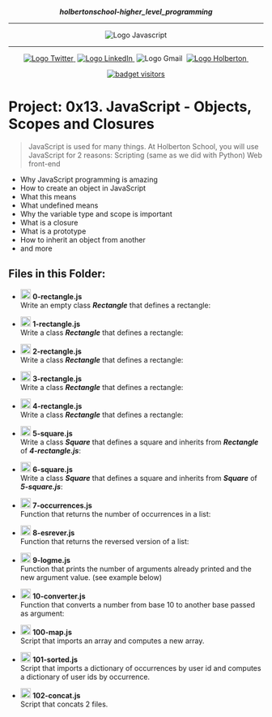 <div align=center>

***holbertonschool-higher_level_programming***
<hr />
 <img src="https://i2.wp.com/www.jeremysmola.com/wp-content/uploads/2019/04/cropped-logo-javascript-logo-png-transparent-1.png" alt="Logo Javascript" style="max-width:80%;">
 <hr />
<a href="https://twitter.com/Jepez90"><img src="https://img.shields.io/twitter/url?label=%40Jepez90&style=social&url=https%3A%2F%2Ftwitter.com%2FJepez90" alt="Logo Twitter">&nbsp;</a>
<a href="https://www.linkedin.com/in/jepez90/"><img src="https://img.shields.io/badge/jepez90-%230077B5.svg?&logo=linkedin&logoColor=white" alt="Logo LinkedIn">&nbsp;</a>
<img src="https://img.shields.io/badge/jepez90-white?style=flat&logo=gmail" alt="Logo Gmail">&nbsp;
<a href="https://twitter.com/HolbertonCOL"><img src="https://img.shields.io/badge/Holberton_School-red" alt="Logo Holberton">&nbsp;</a>

<a href="https://github.com/jepez90"><img src="https://visitor-badge.glitch.me/badge?page_id=jepez90.HigherLevelProgram.0x13" alt="badget visitors"></a>
</div>

# Project: 0x13. JavaScript - Objects, Scopes and Closures

> JavaScript is used for many things. At Holberton School, you will use JavaScript for 2 reasons:
    Scripting (same as we did with Python)
    Web front-end

*   Why JavaScript programming is amazing
*   How to create an object in JavaScript
*   What this means
*   What undefined means
*   Why the variable type and scope is important
*   What is a closure
*   What is a prototype
*   How to inherit an object from another
* and more

## Files in this Folder:

* <img src="https://raw.githubusercontent.com/jepez90/jepez90.github.io/master/img/Readme_media/logoJs.svg" alt="Logo JS" height="20"> **0-rectangle.js**<br />
Write an empty class ***Rectangle*** that defines a rectangle:

* <img src="https://raw.githubusercontent.com/jepez90/jepez90.github.io/master/img/Readme_media/logoJs.svg" alt="Logo JS" height="20"> **1-rectangle.js**<br />
Write a class ***Rectangle*** that defines a rectangle:

* <img src="https://raw.githubusercontent.com/jepez90/jepez90.github.io/master/img/Readme_media/logoJs.svg" alt="Logo JS" height="20"> **2-rectangle.js**<br />
Write a class ***Rectangle*** that defines a rectangle:

* <img src="https://raw.githubusercontent.com/jepez90/jepez90.github.io/master/img/Readme_media/logoJs.svg" alt="Logo JS" height="20"> **3-rectangle.js**<br />
Write a class ***Rectangle*** that defines a rectangle:

* <img src="https://raw.githubusercontent.com/jepez90/jepez90.github.io/master/img/Readme_media/logoJs.svg" alt="Logo JS" height="20"> **4-rectangle.js**<br />
Write a class ***Rectangle*** that defines a rectangle:

* <img src="https://raw.githubusercontent.com/jepez90/jepez90.github.io/master/img/Readme_media/logoJs.svg" alt="Logo JS" height="20"> **5-square.js**<br />
Write a class ***Square*** that defines a square and inherits from ***Rectangle*** of ***4-rectangle.js***:

* <img src="https://raw.githubusercontent.com/jepez90/jepez90.github.io/master/img/Readme_media/logoJs.svg" alt="Logo JS" height="20"> **6-square.js**<br />
Write a class ***Square*** that defines a square and inherits from ***Square*** of ***5-square.js***:

* <img src="https://raw.githubusercontent.com/jepez90/jepez90.github.io/master/img/Readme_media/logoJs.svg" alt="Logo JS" height="20"> **7-occurrences.js**<br />
Function that returns the number of occurrences in a list:

* <img src="https://raw.githubusercontent.com/jepez90/jepez90.github.io/master/img/Readme_media/logoJs.svg" alt="Logo JS" height="20"> **8-esrever.js**<br />
Function that returns the reversed version of a list:

* <img src="https://raw.githubusercontent.com/jepez90/jepez90.github.io/master/img/Readme_media/logoJs.svg" alt="Logo JS" height="20"> **9-logme.js**<br />
Function that prints the number of arguments already printed and the new argument value. (see example below)

* <img src="https://raw.githubusercontent.com/jepez90/jepez90.github.io/master/img/Readme_media/logoJs.svg" alt="Logo JS" height="20"> **10-converter.js**<br />
Function that converts a number from base 10 to another base passed as argument:

* <img src="https://raw.githubusercontent.com/jepez90/jepez90.github.io/master/img/Readme_media/logoJs.svg" alt="Logo JS" height="20"> **100-map.js**<br />
Script that imports an array and computes a new array.

* <img src="https://raw.githubusercontent.com/jepez90/jepez90.github.io/master/img/Readme_media/logoJs.svg" alt="Logo JS" height="20"> **101-sorted.js**<br />
Script that imports a dictionary of occurrences by user id and computes a dictionary of user ids by occurrence.

* <img src="https://raw.githubusercontent.com/jepez90/jepez90.github.io/master/img/Readme_media/logoJs.svg" alt="Logo JS" height="20"> **102-concat.js**<br />
Script that concats 2 files.
